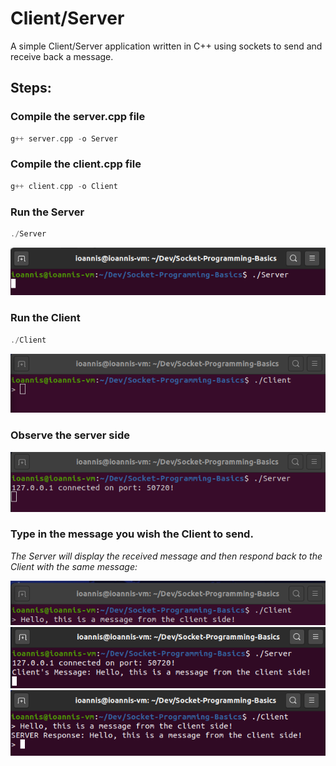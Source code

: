 # Client/Server
A simple Client/Server application written in C++ using sockets to send and receive back a message.
<br>

## Steps:
### Compile the server.cpp file
```cpp
g++ server.cpp -o Server
```

### Compile the client.cpp file
```cpp
g++ client.cpp -o Client
```

### Run the Server
```cpp
./Server
```
![Running the Server](./images/running_server.png)

### Run the Client 
```cpp
./Client
```
![Running the Client](./images/running_client.png)

### Observe the server side
![Running the Client, message from server](./images/running_client2.png)


### Type in the message you wish the Client to send. 

*The Server will display the received message and then respond back to the Client with the same message:*

![Sending message, Client Side](./images/sending_message.png)
![Sending message, Server side](./images/sending_message2.png)
![Server Response](./images/server_response.png)